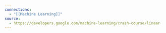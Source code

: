 ```yaml
---
connections:
  - "[[Machine Learning]]"
source:
  - https://developers.google.com/machine-learning/crash-course/linear-regression/hyperparameters?hl=it
---
```

    